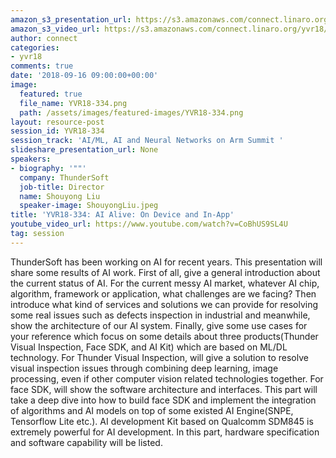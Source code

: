 ```yaml
---
amazon_s3_presentation_url: https://s3.amazonaws.com/connect.linaro.org/yvr18/presentations/yvr18-334.pdf
amazon_s3_video_url: https://s3.amazonaws.com/connect.linaro.org/yvr18/videos/yvr18-334.mp4
author: connect
categories:
- yvr18
comments: true
date: '2018-09-16 09:00:00+00:00'
image:
  featured: true
  file_name: YVR18-334.png
  path: /assets/images/featured-images/YVR18-334.png
layout: resource-post
session_id: YVR18-334
session_track: 'AI/ML, AI and Neural Networks on Arm Summit '
slideshare_presentation_url: None
speakers:
- biography: '""'
  company: ThunderSoft
  job-title: Director
  name: Shouyong Liu
  speaker-image: ShouyongLiu.jpeg
title: 'YVR18-334: AI Alive: On Device and In-App'
youtube_video_url: https://www.youtube.com/watch?v=CoBhUS9SL4U
tag: session
---
```


ThunderSoft has been working on AI for recent years. This presentation will share some results of AI work.  First of all, give a general introduction about the current status of AI. For the current messy AI market, whatever AI chip, algorithm, framework or application, what challenges are we facing? Then introduce what kind of services and solutions we can provide for resolving some real issues such as defects inspection in industrial and meanwhile, show the architecture of our AI system. Finally, give some use cases for your reference which focus on some details about three products(Thunder Visual Inspection, Face SDK,  and AI Kit) which are based on ML/DL technology.  For Thunder Visual Inspection, will give a solution to resolve visual inspection issues through combining deep learning, image processing, even if other computer vision related technologies together. For face SDK, will show the software architecture and interfaces. This part will take a deep dive into how to build face SDK and implement the integration of algorithms and AI models on top of some existed AI Engine(SNPE, Tensorflow Lite etc.).  AI development Kit based on Qualcomm SDM845 is extremely powerful for AI development.  In this part,  hardware specification and software capability will be listed.
